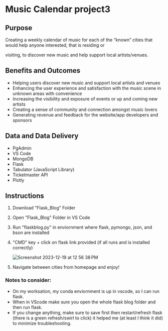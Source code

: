 # Music Calendar project3

## Purpose
Creating a weekly calendar of music for each of the “known” cities that would help anyone interested, that is residing or

visiting, to discover new music and help support local artists/venues.

## Benefits and Outcomes
- Helping users discover new music and
support local artists and venues
- Enhancing the user experience and
satisfaction with the music scene in
unknown areas with convenience
- Increasing the visibility and exposure of
events or up and coming new artists
- Creating a sense of community and
connection amongst music lovers
- Generating revenue and feedback for the
website/app developers and sponsors

## Data and Data Delivery
- PgAdmin
- VS Code
- MongoDB
- Flask
- Tabulator (JavaScript Library)
- Ticketmaster API
- Plotly

## Instructions
1. Download "Flask_Blog" Folder
2. Open "Flask_Blog" Folder in VS Code
3. Run "flaskblog.py" in enviornment where flask, pymongo, json, and bson are installed
4. "CMD" key + click on flask link provided (if all runs and is installed correctly)
   
   ![Screenshot 2023-12-19 at 12 56 38 PM](https://github.com/vincehsanchez/project3-music-app/assets/141890646/cb80eeb4-c302-480c-839d-28e30ff7ced9)

6. Navigate between cities from homepage and enjoy!


### Notes to consider:
- On my worksation, my conda enviornment is up in vscode, so I can run flask.
- When in VScode make sure you open the whole flask blog folder and then run flask.
- If you change anything, make sure to save first then restart/refresh flask (there is a green refresh/swirl to click) it
  helped me (at least I think it did) to minimize troubleshooting.
